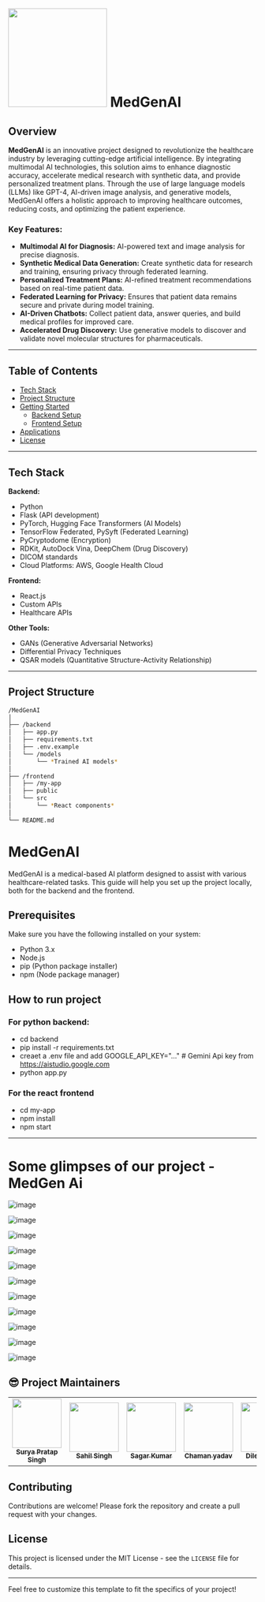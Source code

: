 # <img src="https://res.cloudinary.com/dztzcfuza/image/upload/v1729107624/logo4-removebg-preview_yvbjjx.png" width="200px;" alt=""/> MedGenAI 




## Overview

**MedGenAI** is an innovative project designed to revolutionize the healthcare industry by leveraging cutting-edge artificial intelligence. By integrating multimodal AI technologies, this solution aims to enhance diagnostic accuracy, accelerate medical research with synthetic data, and provide personalized treatment plans. Through the use of large language models (LLMs) like GPT-4, AI-driven image analysis, and generative models, MedGenAI offers a holistic approach to improving healthcare outcomes, reducing costs, and optimizing the patient experience.

### Key Features:
- **Multimodal AI for Diagnosis:** AI-powered text and image analysis for precise diagnosis.
- **Synthetic Medical Data Generation:** Create synthetic data for research and training, ensuring privacy through federated learning.
- **Personalized Treatment Plans:** AI-refined treatment recommendations based on real-time patient data.
- **Federated Learning for Privacy:** Ensures that patient data remains secure and private during model training.
- **AI-Driven Chatbots:** Collect patient data, answer queries, and build medical profiles for improved care.
- **Accelerated Drug Discovery:** Use generative models to discover and validate novel molecular structures for pharmaceuticals.

---

## Table of Contents
- [Tech Stack](#tech-stack)
- [Project Structure](#project-structure)
- [Getting Started](#getting-started)
  - [Backend Setup](#backend-setup)
  - [Frontend Setup](#frontend-setup)
- [Applications](#applications)
- [License](#license)

---

## Tech Stack

**Backend:**
- Python
- Flask (API development)
- PyTorch, Hugging Face Transformers (AI Models)
- TensorFlow Federated, PySyft (Federated Learning)
- PyCryptodome (Encryption)
- RDKit, AutoDock Vina, DeepChem (Drug Discovery)
- DICOM standards
- Cloud Platforms: AWS, Google Health Cloud

**Frontend:**
- React.js
- Custom APIs
- Healthcare APIs

**Other Tools:**
- GANs (Generative Adversarial Networks)
- Differential Privacy Techniques
- QSAR models (Quantitative Structure-Activity Relationship)

---

## Project Structure

```bash
/MedGenAI
│
├── /backend
│   ├── app.py
│   ├── requirements.txt
│   ├── .env.example
│   └── /models
│       └── *Trained AI models*
│
├── /frontend
│   ├── /my-app
│   ├── public
│   └── src
│       └── *React components*
│
└── README.md


```
# MedGenAI

MedGenAI is a medical-based AI platform designed to assist with various healthcare-related tasks. This guide will help you set up the project locally, both for the backend and the frontend.

## Prerequisites

Make sure you have the following installed on your system:
- Python 3.x
- Node.js
- pip (Python package installer)
- npm (Node package manager)


## How to run project

### For python backend:

- cd backend<br>
- pip install -r requirements.txt
- creaet a .env file and add GOOGLE_API_KEY="..." # Gemini Api key from https://aistudio.google.com
- python app.py

### For the react frontend
- cd my-app
- npm install
- npm start

---


# Some glimpses of our project -MedGen Ai

![image](https://github.com/user-attachments/assets/da5b416e-ee82-4adb-9889-cf68d58520db)

![image](https://github.com/user-attachments/assets/96a7cdde-1ae7-4ac3-9451-a0bb67e37cbf)

![image](https://github.com/user-attachments/assets/a1b115e5-472f-4e73-8bdc-16276b929357)


![image](https://github.com/user-attachments/assets/4cddc856-79db-471c-be0f-db8ce29686ef)


![image](https://github.com/user-attachments/assets/af1e9a36-1623-4fcc-a23d-550941cba7eb)

![image](https://github.com/user-attachments/assets/030be940-5e08-4b83-bd06-9dbac0b933d3)

![image](https://github.com/user-attachments/assets/891ebadc-1bf0-4718-b2e5-33f9dad1687a)

![image](https://github.com/user-attachments/assets/beaafa46-459b-4413-81f2-8f99bbbac318)

![image](https://github.com/user-attachments/assets/8c64edd3-c434-41cc-ab74-ea3c21938848)

![image](https://github.com/user-attachments/assets/0f2c98b0-617b-4c00-b5fb-5e3a8a8f3d5d)

![image](https://github.com/user-attachments/assets/a5fa5aff-5862-4ca0-aba3-42a2d9ff0c82)


## 😎 Project Maintainers

<table>
  <tr>



  
<td align="center"><a href="https://github.com/Suryanra"><img src="https://avatars.githubusercontent.com/u/142992104?v=4" width="100px;" alt=""/><br /><sub><b>Surya Pratap Singh</b></sub></a></td>


<td align="center"><a href="https://github.com/sahilsingh84"><img src="https://avatars.githubusercontent.com/u/145158616?s=400&u=542461d5913311227d54054ba658620b6f4db56d&v=4" width="100px;" alt=""/><br /><sub><b>Sahil Singh</b></sub></a></td>
 
<td align="center"><a href="https://github.com/Sagar1917118"><img src="https://avatars.githubusercontent.com/u/142513579?s=400&u=9a63f1ee09100b74dab4ebbde15c5798d47bbc04&v=4" width="100px;" alt=""/><br /><sub><b>Sagar Kumar</b></sub></a></td>


<td align="center"><a href="https://github.com/chaman56"><img src="https://avatars.githubusercontent.com/u/76009420?v=4" width="100px;" alt=""/><br /><sub><b>Chaman yadav</b></sub></a></td>

<td align="center"><a href="https://github.com/Dilesh-Bisen"><img src="https://media.licdn.com/dms/image/v2/D4E03AQG-7NdypiLUjg/profile-displayphoto-shrink_800_800/profile-displayphoto-shrink_800_800/0/1719986023825?e=1734566400&v=beta&t=uoOAUhPToTz47pVSWbfHuYlM8lh_wwNTwLSNj5zLjjE" width="100px;" alt=""/><br /><sub><b>Dilesh Bisen</b></sub></a></td>
  
 </tr>
</table>



## Contributing

Contributions are welcome! Please fork the repository and create a pull request with your changes.

## License

This project is licensed under the MIT License - see the `LICENSE` file for details.


---

Feel free to customize this template to fit the specifics of your project!


